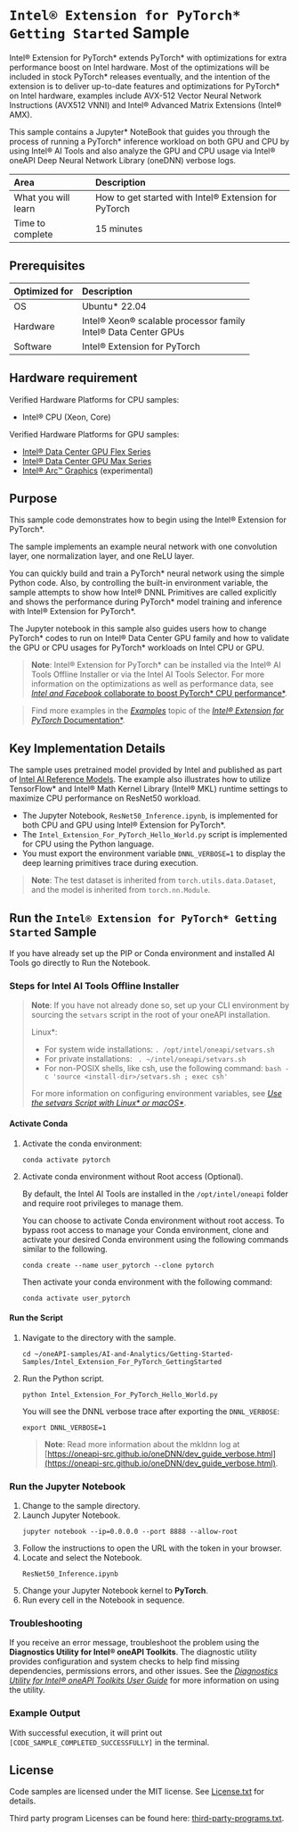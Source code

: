 # `Intel® Extension for PyTorch* Getting Started` Sample

Intel® Extension for PyTorch* extends PyTorch* with optimizations for extra performance boost on Intel hardware. Most of the optimizations will be included in stock PyTorch* releases eventually, and the intention of the extension is to deliver up-to-date features and optimizations for PyTorch* on Intel hardware, examples include AVX-512 Vector Neural Network Instructions (AVX512 VNNI) and Intel® Advanced Matrix Extensions (Intel® AMX).

This sample contains a Jupyter* NoteBook that guides you through the process of running a PyTorch* inference workload on both GPU and CPU by using Intel® AI Tools and also analyze the GPU and CPU usage via Intel® oneAPI Deep Neural Network Library (oneDNN) verbose logs.

| Area                 | Description
|:---                  |:---
| What you will learn  | How to get started with Intel® Extension for PyTorch
| Time to complete     | 15 minutes

## Prerequisites

| Optimized for        | Description
|:---                  |:---
| OS                   | Ubuntu* 22.04
| Hardware             | Intel® Xeon® scalable processor family <br> Intel® Data Center GPUs
| Software             | Intel® Extension for PyTorch


## Hardware requirement

Verified Hardware Platforms for CPU samples:
 - Intel® CPU (Xeon, Core)

Verified Hardware Platforms for GPU samples:
 - [Intel® Data Center GPU Flex Series](https://www.intel.com/content/www/us/en/products/docs/discrete-gpus/data-center-gpu/flex-series/overview.html)
 - [Intel® Data Center GPU Max Series](https://www.intel.com/content/www/us/en/products/docs/processors/max-series/overview.html)
 - [Intel® Arc™ Graphics](https://www.intel.com/content/www/us/en/products/details/discrete-gpus/arc.html) (experimental)

## Purpose

This sample code demonstrates how to begin using the Intel® Extension for PyTorch*. 

The sample implements an example neural network with one convolution layer, one normalization layer, and one ReLU layer.

You can quickly build and train a PyTorch* neural network using the simple Python code. Also, by controlling the built-in environment variable, the sample attempts to show how Intel® DNNL Primitives are called explicitly and shows the performance during PyTorch* model training and inference with Intel® Extension for PyTorch*.

The Jupyter notebook in this sample also guides users how to change PyTorch* codes to run on Intel® Data Center GPU family and how to validate the GPU or CPU usages for PyTorch* workloads on Intel CPU or GPU.

>**Note**: Intel® Extension for PyTorch* can be installed via the Intel® AI Tools Offline Installer or via the Intel AI Tools Selector. For more information on the optimizations as well as performance data, see [*Intel and Facebook* collaborate to boost PyTorch* CPU performance*](http://software.intel.com/en-us/articles/intel-and-facebook-collaborate-to-boost-pytorch-cpu-performance).

>
>Find more examples in the [*Examples*](https://intel.github.io/intel-extension-for-pytorch/cpu/latest/tutorials/examples.html) topic of the [*Intel® Extension for PyTorch* Documentation*](https://intel.github.io/intel-extension-for-pytorch).


## Key Implementation Details

The sample uses pretrained model provided by Intel and published as part of [Intel AI Reference Models](https://github.com/IntelAI/models). The example also illustrates how to utilize TensorFlow* and Intel® Math Kernel Library (Intel® MKL) runtime settings to maximize CPU performance on ResNet50 workload.


- The Jupyter Notebook, `ResNet50_Inference.ipynb`, is implemented for both CPU and GPU using Intel® Extension for PyTorch*.
- The `Intel_Extension_For_PyTorch_Hello_World.py` script is implemented for CPU using the Python language.
- You must export the environment variable `DNNL_VERBOSE=1` to display the deep learning primitives trace during execution.

> **Note**: The test dataset is inherited from `torch.utils.data.Dataset`, and the model is inherited from `torch.nn.Module`.

## Run the `Intel® Extension for PyTorch* Getting Started` Sample

If you have already set up the PIP or Conda environment and installed AI Tools go directly to Run the Notebook.
### Steps for Intel AI Tools Offline Installer   

> **Note**: If you have not already done so, set up your CLI
> environment by sourcing  the `setvars` script in the root of your oneAPI installation.
>
> Linux*:
> - For system wide installations: `. /opt/intel/oneapi/setvars.sh`
> - For private installations: ` . ~/intel/oneapi/setvars.sh`
> - For non-POSIX shells, like csh, use the following command: `bash -c 'source <install-dir>/setvars.sh ; exec csh'`
>
> For more information on configuring environment variables, see *[Use the setvars Script with Linux* or macOS*](https://www.intel.com/content/www/us/en/develop/documentation/oneapi-programming-guide/top/oneapi-development-environment-setup/use-the-setvars-script-with-linux-or-macos.html)*.

#### Activate Conda

1. Activate the conda environment:
   ```
   conda activate pytorch
   ```

2. Activate conda environment without Root access (Optional).

   By default, the Intel AI Tools are installed in the `/opt/intel/oneapi` folder and require root privileges to manage them.


   You can choose to activate Conda environment without root access. To bypass root access to manage your Conda environment, clone and activate your desired Conda environment using the following commands similar to the following.
   ```
   conda create --name user_pytorch --clone pytorch
   ```
   Then activate your conda environment with the following command:
   ```
   conda activate user_pytorch
   ```
#### Run the Script

1.	Navigate to the directory with the sample.
    ```
    cd ~/oneAPI-samples/AI-and-Analytics/Getting-Started-Samples/Intel_Extension_For_PyTorch_GettingStarted
    ```
2. Run the Python script.
   ```
   python Intel_Extension_For_PyTorch_Hello_World.py
   ```
   You will see the DNNL verbose trace after exporting the `DNNL_VERBOSE`:
   ```
   export DNNL_VERBOSE=1
   ```
   >**Note**: Read more information about the mkldnn log at [https://oneapi-src.github.io/oneDNN/dev_guide_verbose.html](https://oneapi-src.github.io/oneDNN/dev_guide_verbose.html).

### Run the Jupyter Notebook

1. Change to the sample directory.
2. Launch Jupyter Notebook.
   ```
   jupyter notebook --ip=0.0.0.0 --port 8888 --allow-root
   ```
3. Follow the instructions to open the URL with the token in your browser.
4. Locate and select the Notebook.
   ```
   ResNet50_Inference.ipynb
   ```
5. Change your Jupyter Notebook kernel to **PyTorch**.
6. Run every cell in the Notebook in sequence.

### Troubleshooting

If you receive an error message, troubleshoot the problem using the **Diagnostics Utility for Intel® oneAPI Toolkits**. The diagnostic utility provides configuration and system checks to help find missing dependencies, permissions errors, and other issues. See the *[Diagnostics Utility for Intel® oneAPI Toolkits User Guide](https://www.intel.com/content/www/us/en/develop/documentation/diagnostic-utility-user-guide/top.html)* for more information on using the utility.


### Example Output

With successful execution, it will print out `[CODE_SAMPLE_COMPLETED_SUCCESSFULLY]` in the terminal.

## License

Code samples are licensed under the MIT license. See
[License.txt](https://github.com/oneapi-src/oneAPI-samples/blob/master/License.txt) for details.

Third party program Licenses can be found here: [third-party-programs.txt](https://github.com/oneapi-src/oneAPI-samples/blob/master/third-party-programs.txt).

